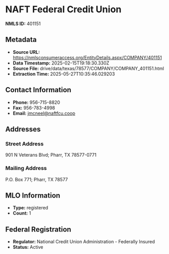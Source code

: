 # NAFT Federal Credit Union

**NMLS ID:** 401151

## Metadata
- **Source URL:** https://nmlsconsumeraccess.org/EntityDetails.aspx/COMPANY/401151
- **Data Timestamp:** 2025-02-15T19:18:30.330Z
- **Source File:** drive/data/texas/78577/COMPANY/COMPANY_401151.html
- **Extraction Time:** 2025-05-27T10:35:46.029203

## Contact Information
- **Phone:** 956-715-8820
- **Fax:** 956-783-4998
- **Email:** jmcneel@naftfcu.coop

## Addresses
### Street Address
901 N Veterans Blvd; Pharr, TX 78577-0771

### Mailing Address
P.O. Box 771; Pharr, TX 78577

## MLO Information
- **Type:** registered
- **Count:** 1

## Federal Registration
- **Regulator:** National Credit Union Administration - Federally Insured
- **Status:** Active
